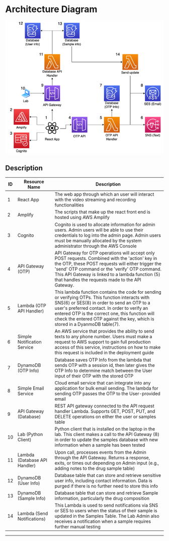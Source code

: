 # Architecture Diagram
![alt text](images/architecture.png)
## Description 
| ID | Resource Name                 | Description |
| -- | ----------------------------- | ----------- | 
| 1  | React App               | The web app through which an user will interact with the video streaming and recording functionalities
| 2  | Amplify                       | The scripts that make up the react front end is hosted using AWS Amplify
| 3  | Cognito                       | Cognito is used to allocate information for admin users. Admin users will be able to use their credentials to log into the admin page. Admin users must be manually allocated by the system administrator through the AWS Console
| 4  | API Gateway (OTP)             | API Gateway for OTP operations will accept only POST requests. Combined with the 'action' key in the OTP, these POST requests will either trigger the 'send' OTP command or the 'verify' OTP command. This API Gateway is linked to a lambda function (5) that handles the requests made to the API Gateway.
| 5  | Lambda (OTP API Handler)      | This lambda function contains the code for sending or verifying OTPs. This function interacts with SNS(6) or SES(8) in order to send an OTP to a user's preferred contact. In order to verify an entered OTP is the correct one, this function will check the entered OTP against the key, which is stored in a DyanmoDB table(7).
| 6  | Simple Notification Service   | An AWS service that provides the ability to send texts to any phone number. Users must make a request to AWS support to gain full production access of this service, instructions on how to make this request is included in the deployment guide
| 7  | DynamoDB (OTP Info)           | Database saves OTP Info from the lambda that sends OTP with a session id, then later gives the OTP Info to determine match between the User input of their OTP with the stored OTP
| 8  | Simple Email Service          | Cloud email service that can integrate into any application for bulk email sending. The lambda for sending OTP passes the OTP to the User-provided email
| 9  | API Gateway (Database)        | REST API gateway connected to the API request handler Lambda. Supports GET, POST, PUT, and DELETE operations on either the user or samples table 
| 10 | Lab (Python Client)           | Python client that is installed on the laptop in the lab. This client makes a call to the API Gateway (8) in order to update the samples database with new information when a sample has been tested
| 11 | Lambda (Database API Handler) | Upon call, processes events from the Admin through the API Gateway. Returns a response, exits, or times out depending on Admin input (e.g., adding notes to the drug sample table)
| 12 | DynamoDB (User Info)          | Database table that can store and retrieve sensitive user info, including contact information. Data is purged if there is no further need to store this info
| 13 | DynamoDB (Sample Info)        | Database table that can store and retrieve Sample information, particularly the drug composition
| 14 | Lambda (Send Notifications)   | This Lambda is used to send notifications via SNS or SES  to users when the status of their sample is updated in the Samples Table. The Lab Admin also receives a notification when a sample requires further manual testing
---